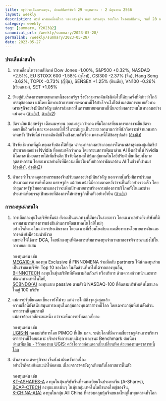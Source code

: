 ```yaml
---
title: สรุปประเด็นการลงทุน, ก่อนสัปดาห์วันที่ 29 พฤษภาคม - 2 มิถุนายน 2566
layout: weekly
description: สรุป ความเคลื่อนไหว ทางเศรษฐกิจ และ การลงทุน รอบโลก ในรอบสัปดาห์, วันที่ 28 พฤษภาคม 2566
category: weekly
tag: [summary, Y2023Q2]
canonical_url: /weekly/summary/2023-05-28/
permalink: /weekly/summary/2023-05-28/
date: 2023-05-27
---
```


### ประเด็นน่าสนใจ

1. การเคลื่อนไหวรอบสัปดาห์ Dow Jones -1.00%, S&P500 +0.32%, NASDAQ +2.51%, EU STOXX 600 -1.58% (ยุโรป), CSI300 -2.37% (จีน), Hang Seng -3.62%, TOPIX -0.73% (ญี่ปุ่น), SENSEX +1.25% (อินเดีย), VN100 -0.26% (เวียดนาม), SET +1.05%

2. ยังอยู่กับเรื่องการขยายเพดานหนี้ของสหรัฐฯ ซึ่งยังสามารถดันดัชนีต่อไปได้ทุกครั้งที่มีข่าวว่าใกล้บรรลุข้อตกลง แม้โดยเนื้อหาแล้วการขยายเพดานหนี้ได้สำเร็จจะไม่ได้ส่งผลต่อการขยายตัวทางเศรษฐกิจอย่างมีนัยสำคัญ แต่การล้มเหลวในการขยายเพดานหนี้นั้นจะส่งผลกระทบในทางลบอย่างแน่นอน
([อ้างอิง1](https://www.cnbc.com/2023/05/25/stock-market-today-live-updates.html), 
[อ้างอิง2](https://www.cnbc.com/2023/05/26/debt-ceiling-deal-developments.html)) 

3. อัตราเงินเฟ้อสหรัฐฯ​ เดือนเมษายน ออกมาสูงกว่าคาด เพิ่มโอกาสที่ธนาคารกลางจะขึ้นอัตราดอกเบี้ยอีกครั้ง และจะคงดอกเบี้ยไว้ในระดับสูงเป็นระยะเวลานานกว่าที่นักวิเคราะห์จำนวนมากคาดหวัง ปัจจัยนี้น่าจะกดดันดัชนีในเชิงลบหลังเรื่องเพดานหนี้ได้ข้อสรุปแล้ว
([อ้างอิง](https://www.cnbc.com/2023/05/26/inflation-rose-0point4percent-in-april-and-4point7percent-from-a-year-ago-according-to-key-gauge-for-the-fed.html)) 

4. ปัจจัยเชิงบวกที่ดูมีเหตุผลจับต้องได้ที่สุด น่าจะมาจากผลประกอบการไตรมาสล่าสุดของผู้ผลิตชิปประมวลผลอย่าง Nvidia ที่ออกมาดีกว่าคาด โดยกระแสการพัฒนาด้าน AI ยิ่งเสริมให้ Nvidia มีโอกาสเพิ่มยอดขายได้เพิ่มขึ้นอีก ปัจจัยนี้ส่งผลให้หุ้นกลุ่มเทคโนโลยีปรับตัวขึ้นเกือบทั้งภาคอุตสาหกรรม โดยเฉพาะอย่างยิ่งที่มีความเกี่ยวโยงกับข่าวการพัฒนาด้าน AI ในช่วงที่ผ่านมา
([อ้างอิง1](https://www.cnbc.com/2023/05/25/nvidia-on-track-for-record-high-driven-by-ai-chip-demand.html), 
[อ้างอิง2](https://www.cnbc.com/2023/05/26/tech-stocks-are-back-driven-by-ai-craze-slowing-rate-hikes.html)) 

5. ตัวเลขกำไรภาคอุตสาหกรรมของจีนปรับลดลงอย่างมีนัยสำคัญ นอกจากนั้นเริ่มมีการปรับลดประมาณการการเติบโตของเศรษฐกิจ แม้ก่อนหน้านี้มีความคาดหวังว่าจะฟื้นตัวอย่างรวดเร็ว โดยล่าสุดภาครัฐเริ่มออกมาแถลงว่าจะเพิ่มเป้าหมายการสร้างความต้องการบริโภคทั้งในและต่างประเทศเพื่อบรรลุเป้าหมายที่ต้องการให้เศรษฐกิจฟื้นตัวอย่างยั่งยืน
([อ้างอิง](https://www.cnbc.com/2023/05/27/chinas-industrial-profits-tumble-18percent-in-april-as-demand-sputters.html)) 



### การลงทุนน่าสนใจ

1. การเลือกลงทุนในบริษัทชั้นนำ ยังคงเป็นแนวทางที่มั่นคงในระยะยาว  โดยเฉพาะอย่างยิ่งบริษัทที่มีความสามารถทางการแข่งขันด้านการพัฒนาเทคโนโลยีใหม่ๆ  
อย่างไรก็ตาม ในแง่การประเมินราคา โดยเฉพาะที่เชื่อมโยงกับความเสี่ยงทางนโยบายการเงินและการคลังยังมีความน่ากังวล  
แนะนำให้ใช้การ DCA, โดยนักลงทุนที่ต้องการเพิ่มการลงทุนจำนวนมากอาจพิจารณาแบ่งไม้ในการทยอยสะสม<br><br>
กองทุนเด่น เช่น  
[MEGA10-A](https://www.finnomena.com/mega10/) กองทุน Exclusive ที่ FINNOMENA ร่วมมือกับ partners ให้นักลงทุนร่วมเป็นเจ้าของบริษัท Top 10 ของโลก ในสัดส่วนที่หาไม่ได้จากกองทุนอื่น,  
[B-INNOTECH](https://www.finnomena.com/fund/B-INNOTECH) ลงทุนในหุ้นบริษัทที่พัฒนาผลิตภัณฑ์ หรือบริการ ด้านความก้าวหน้าและการพัฒนาทางเทคโนโลยี,  
[SCBNDQ(A)](https://www.finnomena.com/fund/SCBNDQ(A)) ลงทุนแบบ passive ตามดัชนี NASDAQ-100 ที่ติดตามบริษัทเติบโตขนาดใหญ่ 100 บริษัท

2. แม้การปรับขึ้นดอกเบี้ยอาจยังไม่จบ แต่น่าจะใกล้ถึงจุดสูงสุดแล้ว  
ความเชื่อนี้ยังสนับสนุนการลงทุนในกลุ่มกองทุนตราสารหนี้โลก โดยเฉพาะกลุ่มที่เน้นสัดส่วนตราสารหนี้คุณภาพดี  
แม้อาจต้องรอสักระยะหนึ่ง กว่าจะเห็นการปรับดอกเบี้ยลง<br><br>
กองทุนเด่น เช่น  
[UGIS-N](https://www.finnomena.com/fund/UGIS-N) กองแม่บริหารโดย PIMCO ที่เป็น บลจ. ระดับโลกที่มีความเชี่ยวชาญด้านการบริหารตราสารหนี้โดยเฉพาะ บริหารจัดการแบบเชิงรุก และชนะ Benchmark ต่อเนื่อง  
[อ่านเพิ่มเติม - รีวิวกองทุน UGIS: คว้าโอกาสก่อนดอกเบี้ยเปลี่ยนทิศ ด้วยกองทุนตราสารหนี้โลก](https://www.finnomena.com/fruhling/ugis-n-review-2023/)

3. ตัวเลขทางเศรษฐกิจของจีนยังน่าผิดหวังต่อเนื่อง  
อย่างไรก็ตามยังแนะนำให้อดทน เนื่องจากราคายังถูกเทียบกับโอกาสการฟื้นตัว<br><br>
กองทุนเด่น เช่น  
[KT-ASHARES-A](https://www.finnomena.com/fund/KT-Ashares-A) ลงทุนในหุ้นบริษัทจีนที่จดทะเบียนในประเทศจีน (A-Shares),  
[BCAP-CTECH](https://www.finnomena.com/fund/BCAP-CTECH) ลงทุนแบบเน้นๆ ในหุ้นกลุ่มเทคโนโลยีขนาดใหญ่ของจีน,  
[K-CHINA-A(A)](https://www.finnomena.com/fund/K-CHINA-A(A)) ลงทุนในกลุ่ม All China ที่ครอบคลุมหุ้นจีนขนาดใหญ่ในทุกตลาดทั่วโลก
